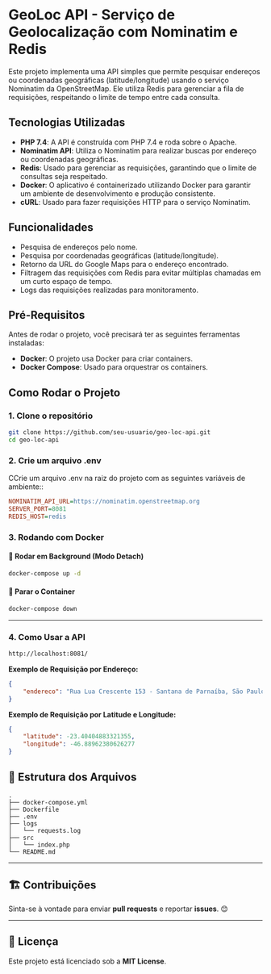 # GeoLoc API - Serviço de Geolocalização com Nominatim e Redis

Este projeto implementa uma API simples que permite pesquisar endereços ou coordenadas geográficas (latitude/longitude) usando o serviço Nominatim da OpenStreetMap. Ele utiliza Redis para gerenciar a fila de requisições, respeitando o limite de tempo entre cada consulta.

## Tecnologias Utilizadas

- **PHP 7.4**: A API é construída com PHP 7.4 e roda sobre o Apache.
- **Nominatim API**: Utiliza o Nominatim para realizar buscas por endereço ou coordenadas geográficas.
- **Redis**: Usado para gerenciar as requisições, garantindo que o limite de consultas seja respeitado.
- **Docker**: O aplicativo é containerizado utilizando Docker para garantir um ambiente de desenvolvimento e produção consistente.
- **cURL**: Usado para fazer requisições HTTP para o serviço Nominatim.

## Funcionalidades

- Pesquisa de endereços pelo nome.
- Pesquisa por coordenadas geográficas (latitude/longitude).
- Retorno da URL do Google Maps para o endereço encontrado.
- Filtragem das requisições com Redis para evitar múltiplas chamadas em um curto espaço de tempo.
- Logs das requisições realizadas para monitoramento.

## Pré-Requisitos

Antes de rodar o projeto, você precisará ter as seguintes ferramentas instaladas:

- **Docker**: O projeto usa Docker para criar containers.
- **Docker Compose**: Usado para orquestrar os containers.

## Como Rodar o Projeto

### 1. Clone o repositório

```bash
git clone https://github.com/seu-usuario/geo-loc-api.git
cd geo-loc-api
```

### 2. **Crie um arquivo .env**

CCrie um arquivo .env na raiz do projeto com as seguintes variáveis de ambiente::

```ini
NOMINATIM_API_URL=https://nominatim.openstreetmap.org
SERVER_PORT=8081
REDIS_HOST=redis
```

### 3. **Rodando com Docker**

#### 📌 **Rodar em Background (Modo Detach)**

```sh
docker-compose up -d
```

#### 📌 **Parar o Container**

```sh
docker-compose down
```

---

### 4. Como Usar a API

```sh
http://localhost:8081/
```

**Exemplo de Requisição por Endereço:**

```json
{
    "endereco": "Rua Lua Crescente 153 - Santana de Parnaíba, São Paulo"
}

```

**Exemplo de Requisição por Latitude e Longitude:**

```json
{
    "latitude": -23.40404883321355,
    "longitude": -46.88962380626277
}
```

## 📌 Estrutura dos Arquivos

```
.
├── docker-compose.yml
├── Dockerfile
├── .env
├── logs
│   └── requests.log
├── src
│   └── index.php
└── README.md

```

---

## 🏗 Contribuições

Sinta-se à vontade para enviar **pull requests** e reportar **issues**. 😊

---

## 📜 Licença

Este projeto está licenciado sob a **MIT License**.
